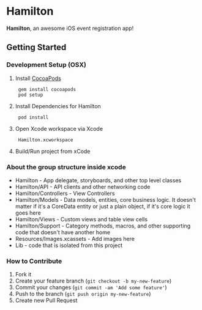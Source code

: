 # Hamilton

**Hamilton**, an awesome iOS event registration app!

## Getting Started

### Development Setup (OSX)

1. Install [CocoaPods](http://cocoapods.org)

		gem install cocoapods
		pod setup

2. Install Dependencies for Hamilton

		pod install

3. Open Xcode workspace via Xcode

		Hamilton.xcworkspace

4. Build/Run project from xCode

### About the group structure inside xcode

* Hamilton - App delegate, storyboards, and other top level classes
* Hamilton/API - API clients and other networking code
* Hamilton/Controllers - View Controllers
* Hamilton/Models - Data models, entities, core business logic. It doesn't matter if it's a CoreData entity or just a plain object, if it's core logic it goes here
* Hamilton/Views - Custom views and table view cells
* Hamilton/Support - Category methods, macros, and other supporting code that doesn't have another home
* Resources/Images.xcassets - Add images here
* Lib - code that is isolated from this project

### How to Contribute

1. Fork it
2. Create your feature branch (`git checkout -b my-new-feature`)
3. Commit your changes (`git commit -am 'Add some feature'`)
4. Push to the branch (`git push origin my-new-feature`)
5. Create new Pull Request

